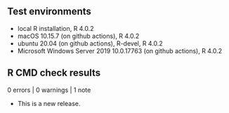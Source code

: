 ## Test environments
* local R installation, R 4.0.2
* macOS 10.15.7 (on github actions), R 4.0.2
* ubuntu 20.04 (on github actions), R-devel, R 4.0.2
* Microsoft Windows Server 2019 10.0.17763 (on github actions), R 4.0.2

## R CMD check results

0 errors | 0 warnings | 1 note

* This is a new release.

